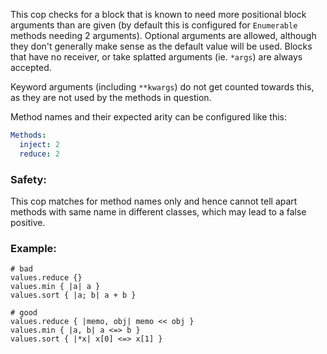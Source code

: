 This cop checks for a block that is known to need more positional
block arguments than are given (by default this is configured for
`Enumerable` methods needing 2 arguments). Optional arguments are allowed,
although they don't generally make sense as the default value will
be used. Blocks that have no receiver, or take splatted arguments
(ie. `*args`) are always accepted.

Keyword arguments (including `**kwargs`) do not get counted towards
this, as they are not used by the methods in question.

Method names and their expected arity can be configured like this:

```yaml
Methods:
  inject: 2
  reduce: 2
```

### Safety:

 This cop matches for method names only and hence cannot tell apart
 methods with same name in different classes, which may lead to a
 false positive.

### Example:
    # bad
    values.reduce {}
    values.min { |a| a }
    values.sort { |a; b| a + b }

    # good
    values.reduce { |memo, obj| memo << obj }
    values.min { |a, b| a <=> b }
    values.sort { |*x| x[0] <=> x[1] }
